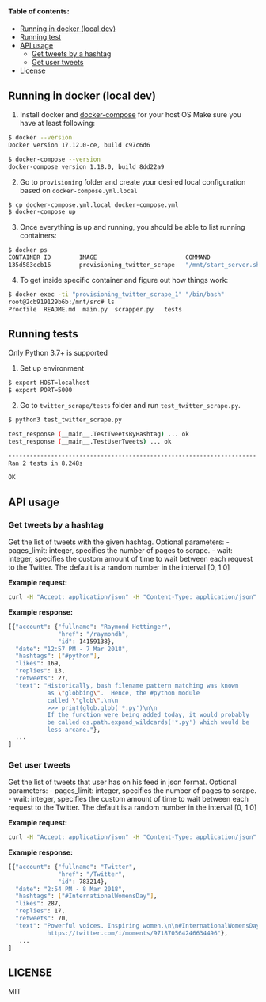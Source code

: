 #### Table of contents:

* [Running in docker (local dev)](#running-in-docker-local-dev)
* [Running test](#running-tests)
* [API usage](#api-usage)
	* [Get tweets by a hashtag](#get-tweets-by-a-hashtag)
	* [Get user tweets](#get-user-tweets)
* [License](#license)

Running in docker (local dev)
------------------------------

1. Install docker and [docker-compose](https://docs.docker.com/compose/install/) for your host OS
Make sure you have at least following:

```bash
$ docker --version
Docker version 17.12.0-ce, build c97c6d6

$ docker-compose --version
docker-compose version 1.18.0, build 8dd22a9

```

2. Go to `provisioning` folder and create your desired local configuration based on `docker-compose.yml.local`

```bash
$ cp docker-compose.yml.local docker-compose.yml
$ docker-compose up

```

3. Once everything is up and running, you should be able to list running containers:
```bash
$ docker ps
CONTAINER ID        IMAGE                         COMMAND                  CREATED             STATUS                  PORTS                    NAMES
135d583ccb16        provisioning_twitter_scrape   "/mnt/start_server.sh"   1 second ago        Up Less than a second   0.0.0.0:5000->8888/tcp   provisioning_twitter_scrape_1
```

4. To get inside specific container and figure out how things work:

```bash
$ docker exec -ti "provisioning_twitter_scrape_1" "/bin/bash"
root@2cb919129b6b:/mnt/src# ls
Procfile  README.md  main.py  scrapper.py	tests

```

Running tests
------------------------------
Only Python 3.7+ is supported

1. Set up environment

```bash
$ export HOST=localhost
$ export PORT=5000
```

2. Go to `twitter_scrape/tests` folder and run `test_twitter_scrape.py`.


```bash
$ python3 test_twitter_scrape.py

test_response (__main__.TestTweetsByHashtag) ... ok
test_response (__main__.TestUserTweets) ... ok

----------------------------------------------------------------------
Ran 2 tests in 8.248s

OK
```

API usage
------------------------------

### Get tweets by a hashtag

Get the list of tweets with the given hashtag.
Optional parameters:
    - pages_limit: integer, specifies the number of pages to scrape.
    - wait: integer, specifies the custom amount of time to wait
        between each request to the Twitter. The default is a random
        number in the interval [0, 1.0]

**Example request:**

```bash
curl -H "Accept: application/json" -H "Content-Type: application/json" -X GET http://localhost:5000/hashtags/Python?pages_limit=3&wait=0

```
**Example response:**

```bash
[{"account": {"fullname": "Raymond Hettinger",
              "href": "/raymondh",
              "id": 14159138},
  "date": "12:57 PM - 7 Mar 2018",
  "hashtags": ["#python"],
  "likes": 169,
  "replies": 13,
  "retweets": 27,
  "text": "Historically, bash filename pattern matching was known
           as \"globbing\".  Hence, the #python module
           called \"glob\".\n\n
           >>> print(glob.glob('*.py')\n\n
           If the function were being added today, it would probably
           be called os.path.expand_wildcards('*.py') which would be
           less arcane."},
  ...
]
```

### Get user tweets


Get the list of tweets that user has on his feed in json format.
Optional parameters:
    - pages_limit: integer, specifies the number of pages to scrape.
    - wait: integer, specifies the custom amount of time to wait
        between each request to the Twitter. The default is a random
        number in the interval [0, 1.0]

**Example request:**

```bash
curl -H "Accept: application/json" -H "Content-Type: application/json" -X GET http://localhost:5000/users/Twitter?pages_limit=3&wait=0

```

**Example response:**

```bash
[{"account": {"fullname": "Twitter",
              "href": "/Twitter",
              "id": 783214},
  "date": "2:54 PM - 8 Mar 2018",
  "hashtags": ["#InternationalWomensDay"],
  "likes": 287,
  "replies": 17,
  "retweets": 70,
  "text": "Powerful voices. Inspiring women.\n\n#InternationalWomensDay
           https://twitter.com/i/moments/971870564246634496"},
   ...
]
```

LICENSE
------------------------------

MIT

